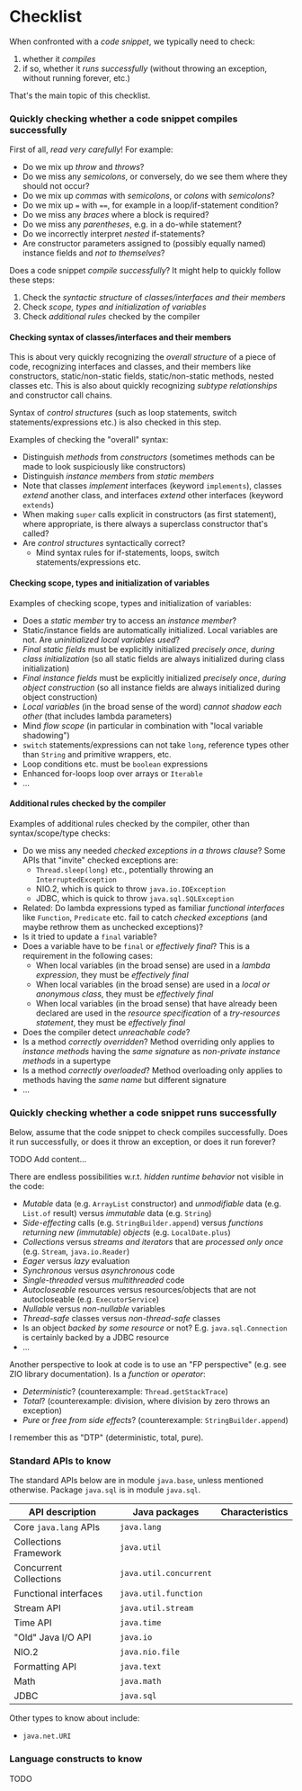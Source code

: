 # Checklist

When confronted with a *code snippet*, we typically need to check:
1. whether it *compiles*
2. if so, whether it *runs successfully* (without throwing an exception, without running forever, etc.)

That's the main topic of this checklist.

### Quickly checking whether a code snippet compiles successfully

First of all, *read very carefully*! For example:
* Do we mix up *throw* and *throws*?
* Do we miss any *semicolons*, or conversely, do we see them where they should not occur?
* Do we mix up *commas* with *semicolons*, or *colons* with *semicolons*?
* Do we mix up `=` with `==`, for example in a loop/if-statement condition?
* Do we miss any *braces* where a block is required?
* Do we miss any *parentheses*, e.g. in a do-while statement?
* Do we incorrectly interpret *nested* if-statements?
* Are constructor parameters assigned to (possibly equally named) instance fields and *not to themselves*?

Does a code snippet *compile successfully*? It might help to quickly follow these steps:

1. Check the *syntactic structure* of *classes/interfaces and their members*
2. Check *scope, types and initialization of variables*
3. Check *additional rules* checked by the compiler

#### Checking syntax of classes/interfaces and their members

This is about very quickly recognizing the *overall structure* of a piece of code, recognizing interfaces and classes,
and their members like constructors, static/non-static fields, static/non-static methods, nested classes etc. This is
also about quickly recognizing *subtype relationships* and constructor call chains.

Syntax of *control structures* (such as loop statements, switch statements/expressions etc.) is also checked in this step.

Examples of checking the "overall" syntax:
* Distinguish *methods* from *constructors* (sometimes methods can be made to look suspiciously like constructors)
* Distinguish *instance members* from *static members*
* Note that classes *implement* interfaces (keyword `implements`), classes *extend* another class, and interfaces *extend* other interfaces (keyword `extends`)
* When making `super` calls explicit in constructors (as first statement), where appropriate, is there always a superclass constructor that's called?
* Are *control structures* syntactically correct?
  * Mind syntax rules for if-statements, loops, switch statements/expressions etc.

#### Checking scope, types and initialization of variables

Examples of checking scope, types and initialization of variables:
* Does a *static member* try to access an *instance member*?
* Static/instance fields are automatically initialized. Local variables are not. Are *uninitialized local variables used*?
* *Final static fields* must be explicitly initialized *precisely once*, *during class initialization* (so all static fields are always initialized during class initialization)
* *Final instance fields* must be explicitly initialized *precisely once*, *during object construction* (so all instance fields are always initialized during object construction)
* *Local variables* (in the broad sense of the word) *cannot shadow each other* (that includes lambda parameters)
* Mind *flow scope* (in particular in combination with "local variable shadowing")
* `switch` statements/expressions can not take `long`, reference types other than `String` and primitive wrappers, etc.
* Loop conditions etc. must be `boolean` expressions
* Enhanced for-loops loop over arrays or `Iterable`
* ...

#### Additional rules checked by the compiler

Examples of additional rules checked by the compiler, other than syntax/scope/type checks:
* Do we miss any needed *checked exceptions in a throws clause*? Some APIs that "invite" checked exceptions are:
  * `Thread.sleep(long)` etc., potentially throwing an `InterruptedException`
  * NIO.2, which is quick to throw `java.io.IOException`
  * JDBC, which is quick to throw `java.sql.SQLException`
* Related: Do lambda expressions typed as familiar *functional interfaces* like `Function`, `Predicate` etc. fail to catch *checked exceptions* (and maybe rethrow them as unchecked exceptions)?
* Is it tried to update a `final` variable?
* Does a variable have to be `final` or *effectively final*? This is a requirement in the following cases:
  * When local variables (in the broad sense) are used in a *lambda expression*, they must be *effectively final*
  * When local variables (in the broad sense) are used in a *local or anonymous class*, they must be *effectively final*
  * When local variables (in the broad sense) that have already been declared are used in the *resource specification* of a *try-resources statement*, they must be *effectively final*
* Does the compiler detect *unreachable code*?
* Is a method *correctly overridden*? Method overriding only applies to *instance methods* having the *same signature* as *non-private instance methods* in a supertype
* Is a method *correctly overloaded*? Method overloading only applies to methods having the *same name* but different signature
* ...

### Quickly checking whether a code snippet runs successfully

Below, assume that the code snippet to check compiles successfully. Does it run successfully, or does it throw an exception,
or does it run forever?

TODO Add content...

There are endless possibilities w.r.t. *hidden runtime behavior* not visible in the code:
* *Mutable* data (e.g. `ArrayList` constructor) and *unmodifiable* data (e.g. `List.of` result) versus *immutable* data (e.g. `String`)
* *Side-effecting* calls (e.g. `StringBuilder.append`) versus *functions returning new (immutable) objects* (e.g. `LocalDate.plus`)
* *Collections* versus *streams and iterators* that are *processed only once* (e.g. `Stream`, `java.io.Reader`)
* *Eager* versus *lazy* evaluation
* *Synchronous* versus *asynchronous* code
* *Single-threaded* versus *multithreaded* code
* *Autocloseable* resources versus resources/objects that are not autocloseable (e.g. `ExecutorService`)
* *Nullable* versus *non-nullable* variables
* *Thread-safe* classes versus *non-thread-safe* classes
* Is an object *backed by some resource* or not? E.g. `java.sql.Connection` is certainly backed by a JDBC resource
* ...

Another perspective to look at code is to use an "FP perspective" (e.g. see ZIO library documentation).
Is a *function* or *operator*:
* *Deterministic*? (counterexample: `Thread.getStackTrace`)
* *Total*? (counterexample: division, where division by zero throws an exception)
* *Pure* or *free from side effects*? (counterexample: `StringBuilder.append`)

I remember this as "DTP" (deterministic, total, pure).

### Standard APIs to know

The standard APIs below are in module `java.base`, unless mentioned otherwise. Package `java.sql` is in module `java.sql`.

| API description             | Java packages          | Characteristics                             |
|-----------------------------|------------------------|---------------------------------------------|
| Core `java.lang` APIs       | `java.lang`            |                                             |
| Collections Framework       | `java.util`            |                                             |
| Concurrent Collections      | `java.util.concurrent` |                                             |
| Functional interfaces       | `java.util.function`   |                                             |
| Stream API                  | `java.util.stream`     |                                             |
| Time API                    | `java.time`            |                                             |
| "Old" Java I/O API          | `java.io`              |                                             |
| NIO.2                       | `java.nio.file`        |                                             |
| Formatting API              | `java.text`            |                                             |
| Math                        | `java.math`            |                                             |
| JDBC                        | `java.sql`             |                                             |

Other types to know about include:
* `java.net.URI`

### Language constructs to know

TODO
